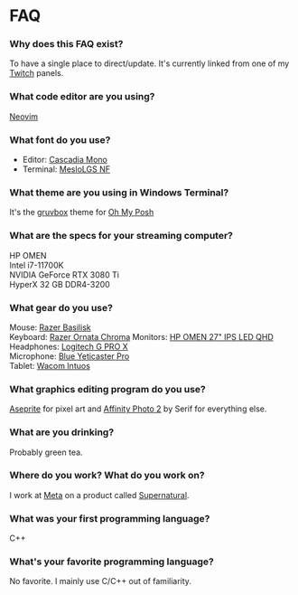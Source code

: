 # FAQ

### Why does this FAQ exist?
To have a single place to direct/update. It's currently linked from one of my [Twitch](https://twitch.tv/justinhhorner) panels.

### What code editor are you using?
[Neovim](https://neovim.io)

### What font do you use?
* Editor: [Cascadia Mono](https://github.com/microsoft/cascadia-code)  
* Terminal: [MesloLGS NF](https://github.com/fontmgr/MesloLGSNF)

### What theme are you using in Windows Terminal?
It's the [gruvbox](https://ohmyposh.dev/docs/themes#gruvbox) theme for [Oh My Posh](https://ohmyposh.dev/)

### What are the specs for your streaming computer? 
HP OMEN  
Intel i7-11700K  
NVIDIA GeForce RTX 3080 Ti  
HyperX 32 GB DDR4-3200  

### What gear do you use?
Mouse: [Razer Basilisk](https://www.amazon.com/dp/B0752VK4XV)  
Keyboard: [Razer Ornata Chroma](https://www.amazon.com/Razer-Ornata-Chroma-Mecha-Membrane-Individually/dp/B01LVTI3TO)
Monitors: [HP OMEN 27" IPS LED QHD](https://www.amazon.com/HP-OMEN-FreeSync-Compatible-Monitor/dp/B08P531VKB)  
Headphones: [Logitech G PRO X](https://www.amazon.com/Logitech-G-Pro-Gaming-Headset/dp/B07PHML2XB)  
Microphone: [Blue Yeticaster Pro](https://www.amazon.com/Blue-Yeticaster-Professional-Microphone-Shockmount/dp/B078MHS3SC)  
Tablet: [Wacom Intuos](https://www.amazon.com/gp/product/B079NWPZTG)

### What graphics editing program do you use?
[Aseprite](https://www.aesprite.com) for pixel art and [Affinity Photo 2](https://affinity.serif.com/en-us/photo/) by Serif for everything else.

### What are you drinking?
Probably green tea.

### Where do you work? What do you work on?
I work at [Meta](https://meta.com) on a product called [Supernatural](https://getsupernatural.com).

### What was your first programming language?
C++

### What's your favorite programming language?
No favorite. I mainly use C/C++ out of familiarity.
